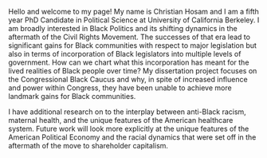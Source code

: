 Hello and welcome to my page! My name is Christian Hosam and I am a fifth year PhD Candidate in Political Science at University of California Berkeley. I am broadly interested in Black Politics and its shifting dynamics in the aftermath of the Civil Rights Movement. The successes of that era lead to significant gains for Black communities with respect to major legislation but also in terms of incorporation of Black legislators into multiple levels of government. How can we chart what this incorporation has meant for the lived realities of Black people over time? My dissertation project focuses on the Congressional Black Caucus and why, in spite of increased influence and power within Congress, they have been unable to achieve more landmark gains for Black communities.

I have additional research on to the interplay between anti-Black racism, maternal health, and the unique features of the American healthcare system. Future work will look more explicitly at the unique features of the American Political Economy and the racial dynamics that were set off in the aftermath of the move to shareholder capitalism.
